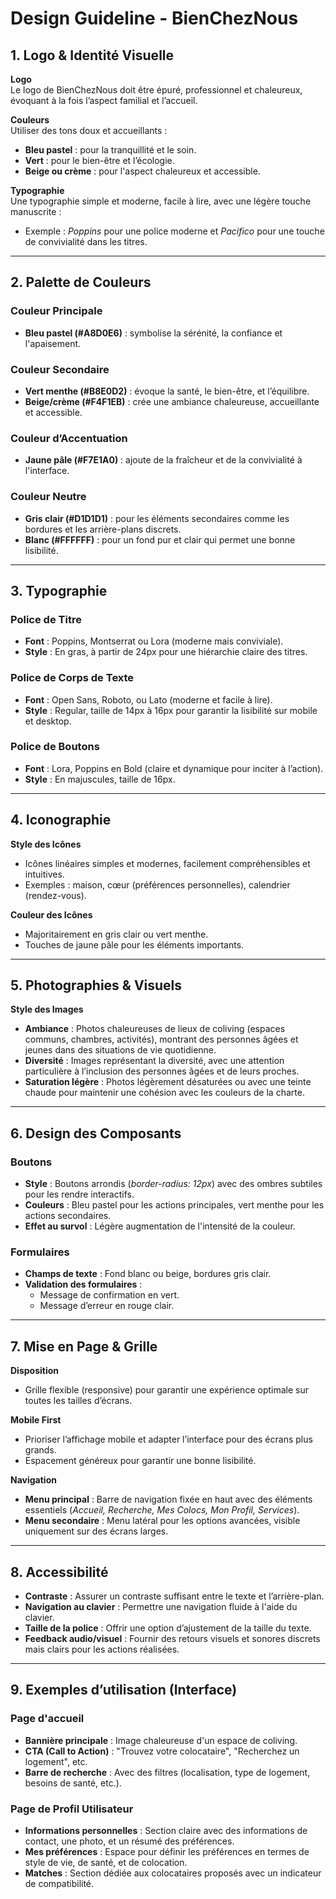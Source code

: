 # Design Guideline - BienChezNous

## 1. Logo & Identité Visuelle

**Logo**  
Le logo de BienChezNous doit être épuré, professionnel et chaleureux, évoquant à la fois l’aspect familial et l’accueil.

**Couleurs**  
Utiliser des tons doux et accueillants :  
- **Bleu pastel** : pour la tranquillité et le soin.  
- **Vert** : pour le bien-être et l’écologie.  
- **Beige ou crème** : pour l'aspect chaleureux et accessible.

**Typographie**  
Une typographie simple et moderne, facile à lire, avec une légère touche manuscrite :  
- Exemple : *Poppins* pour une police moderne et *Pacifico* pour une touche de convivialité dans les titres.

---

## 2. Palette de Couleurs

### Couleur Principale
- **Bleu pastel (#A8D0E6)** : symbolise la sérénité, la confiance et l'apaisement.

### Couleur Secondaire
- **Vert menthe (#B8E0D2)** : évoque la santé, le bien-être, et l’équilibre.
- **Beige/crème (#F4F1EB)** : crée une ambiance chaleureuse, accueillante et accessible.

### Couleur d’Accentuation
- **Jaune pâle (#F7E1A0)** : ajoute de la fraîcheur et de la convivialité à l'interface.

### Couleur Neutre
- **Gris clair (#D1D1D1)** : pour les éléments secondaires comme les bordures et les arrière-plans discrets.
- **Blanc (#FFFFFF)** : pour un fond pur et clair qui permet une bonne lisibilité.

---

## 3. Typographie

### Police de Titre
- **Font** : Poppins, Montserrat ou Lora (moderne mais conviviale).  
- **Style** : En gras, à partir de 24px pour une hiérarchie claire des titres.

### Police de Corps de Texte
- **Font** : Open Sans, Roboto, ou Lato (moderne et facile à lire).  
- **Style** : Regular, taille de 14px à 16px pour garantir la lisibilité sur mobile et desktop.

### Police de Boutons
- **Font** : Lora, Poppins en Bold (claire et dynamique pour inciter à l’action).  
- **Style** : En majuscules, taille de 16px.

---

## 4. Iconographie

**Style des Icônes**  
- Icônes linéaires simples et modernes, facilement compréhensibles et intuitives.  
- Exemples : maison, cœur (préférences personnelles), calendrier (rendez-vous).

**Couleur des Icônes**  
- Majoritairement en gris clair ou vert menthe.  
- Touches de jaune pâle pour les éléments importants.

---

## 5. Photographies & Visuels

**Style des Images**  
- **Ambiance** : Photos chaleureuses de lieux de coliving (espaces communs, chambres, activités), montrant des personnes âgées et jeunes dans des situations de vie quotidienne.  
- **Diversité** : Images représentant la diversité, avec une attention particulière à l’inclusion des personnes âgées et de leurs proches.  
- **Saturation légère** : Photos légèrement désaturées ou avec une teinte chaude pour maintenir une cohésion avec les couleurs de la charte.

---

## 6. Design des Composants

### Boutons
- **Style** : Boutons arrondis (*border-radius: 12px*) avec des ombres subtiles pour les rendre interactifs.  
- **Couleurs** : Bleu pastel pour les actions principales, vert menthe pour les actions secondaires.  
- **Effet au survol** : Légère augmentation de l'intensité de la couleur.

### Formulaires
- **Champs de texte** : Fond blanc ou beige, bordures gris clair.  
- **Validation des formulaires** :  
  - Message de confirmation en vert.  
  - Message d’erreur en rouge clair.

---

## 7. Mise en Page & Grille

**Disposition**  
- Grille flexible (responsive) pour garantir une expérience optimale sur toutes les tailles d’écrans.  

**Mobile First**  
- Prioriser l’affichage mobile et adapter l’interface pour des écrans plus grands.  
- Espacement généreux pour garantir une bonne lisibilité.

**Navigation**  
- **Menu principal** : Barre de navigation fixée en haut avec des éléments essentiels (*Accueil, Recherche, Mes Colocs, Mon Profil, Services*).  
- **Menu secondaire** : Menu latéral pour les options avancées, visible uniquement sur des écrans larges.

---

## 8. Accessibilité

- **Contraste** : Assurer un contraste suffisant entre le texte et l’arrière-plan.  
- **Navigation au clavier** : Permettre une navigation fluide à l'aide du clavier.  
- **Taille de la police** : Offrir une option d’ajustement de la taille du texte.  
- **Feedback audio/visuel** : Fournir des retours visuels et sonores discrets mais clairs pour les actions réalisées.

---

## 9. Exemples d’utilisation (Interface)

### Page d'accueil
- **Bannière principale** : Image chaleureuse d'un espace de coliving.  
- **CTA (Call to Action)** : "Trouvez votre colocataire", "Recherchez un logement", etc.  
- **Barre de recherche** : Avec des filtres (localisation, type de logement, besoins de santé, etc.).

### Page de Profil Utilisateur
- **Informations personnelles** : Section claire avec des informations de contact, une photo, et un résumé des préférences.  
- **Mes préférences** : Espace pour définir les préférences en termes de style de vie, de santé, et de colocation.  
- **Matches** : Section dédiée aux colocataires proposés avec un indicateur de compatibilité.